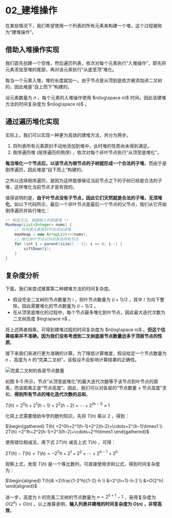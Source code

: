 # 02_建堆操作

在某些情况下，我们希望使用一个列表的所有元素来构建一个堆，这个过程被称为“建堆操作”。

## 借助入堆操作实现

我们首先创建一个空堆，然后遍历列表，依次对每个元素执行“入堆操作”，即先将元素添加至堆的尾部，再对该元素执行“从底至顶”堆化。

每当一个元素入堆，堆的长度就加一。由于节点是从顶到底依次被添加进二叉树的，因此堆是“自上而下”构建的。

设元素数量为 $n$ ，每个元素的入堆操作使用 $n(log\space n)$ 时间，因此该建堆方法的时间复杂度为 $n(log\space n)$ 。

## 通过遍历堆化实现

实际上，我们可以实现一种更为高效的建堆方法，共分为两步。

1. 将列表所有元素原封不动地添加到堆中，此时堆的性质尚未得到满足。
2. 倒序遍历堆 (层序遍历的倒序) ，依次对每个非叶节点执行“从顶至底堆化”。

**每当堆化一个节点后，以该节点为根节点的子树就形成一个合法的子堆**。而由于是倒序遍历，因此堆是“自下而上”构建的。

之所以选择倒序遍历，是因为这样能够保证当前节点之下的子树已经是合法的子堆，这样堆化当前节点才是有效的。

值得说明的是，**由于叶节点没有子节点，因此它们天然就是合法的子堆，无须堆化**。如以下代码所示，最后一个非叶节点是最后一个节点的父节点，我们从它开始倒序遍历并执行堆化：

```java
/* 构造方法，根据输入列表建堆 */
MaxHeap(List<Integer> nums) {
    // 将列表元素原封不动添加进堆
    maxHeap = new ArrayList<>(nums);
    // 堆化除叶节点以外的其他所有节点
    for (int i = parent(size() - 1); i >= 0; i--) {
        siftDown(i);
    }
}
```

## 复杂度分析

下面，我们来尝试推算第二种建堆方法的时间复杂度。

- 假设完全二叉树的节点数量为 $i$ ，则叶节点数量为 $(i+1)/2$ ，其中 / 为向下整除。因此需要堆化的节点数量为 $(i−1)/2$ 。
- 在从顶至底堆化的过程中，每个节点最多堆化到叶节点，因此最大迭代次数为二叉树高度 $log\space ⁡n$ 。

将上述两者相乘，可得到建堆过程的时间复杂度为 $n(log\space n)$ 。**但这个估算结果并不准确，因为我们没有考虑到二叉树底层节点数量远多于顶层节点的性质**。

接下来我们来进行更为准确的计算。为了降低计算难度，假设给定一个节点数量为 $n$ 、高度为 $ℎ$ 的“完美二叉树”，该假设不会影响计算结果的正确性。

![完美二叉树的各层节点数量](https://cdn.jsdelivr.net/gh/ZL85/ImageBed@main/202404031704722.png)

如图 8-5 所示，节点“从顶至底堆化”的最大迭代次数等于该节点到叶节点的距离，而该距离正是“节点高度”。因此，我们可以对各层的“节点数量 × 节点高度”求和，**得到所有节点的堆化迭代次数的总和**。

$T(h)=2^0h+2^1(h-1)+2^2(h-2)+\cdots+2^{(h-1)}\times1$

化简上式需要借助中学的数列知识，先将 $T(ℎ)$ 乘以 2 ，得到：

$\begin{gathered}
T(h) =2^0h+2^1(h-1)+2^2(h-2)+\cdots+2^{h-1}\times1 \\
2T(h) =2^1h+2^2(h-1)+2^3(h-2)+\cdots+2^h\times1 
\end{gathered}$

使用错位相减法，用下式 $2T(ℎ)$ 减去上式 $T(ℎ)$ ，可得：

$2T(h)-T(h)=T(h)=-2^0h+2^1+2^2+\cdots+2^{h-1}+2^h$

观察上式，发现 $T(ℎ)$ 是一个等比数列，可直接使用求和公式，得到时间复杂度为：

$\begin{aligned}
T(h)& =2\frac{1-2^h}{1-2}-h  \\
&=2^{h+1}-h-2 \\
&=O(2^h)
\end{aligned}$

进一步，高度为 $ℎ$ 的完美二叉树的节点数量为 $n=2^{ℎ+1}−1$ ，易得复杂度为 $O(2^ℎ)=O(n)$ 。以上推算表明，**输入列表并建堆的时间复杂度为 $O(n)$ ，非常高效**。